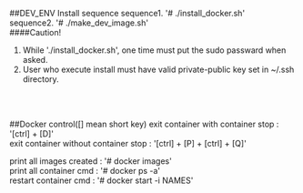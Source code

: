 ##DEV_ENV Install sequence
sequence1. '# ./install_docker.sh' <br />
sequence2. '# ./make_dev_image.sh' <br />
####Caution!
1. While './install_docker.sh', one time must put the sudo passward when asked. <br />
2. User who execute install must have valid private-public key set in ~/.ssh directory. <br />
<br />
<br />

##Docker control([] mean short key)
exit container with container stop : '[ctrl] + [D]'  <br />
exit container without container stop : '[ctrl] + [P] + [ctrl] + [Q]' <br /> 

print all images created : '# docker images' <br />
print all container cmd : '# docker ps -a' <br />
restart container cmd : '# docker start -i NAMES' <br />
